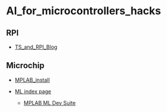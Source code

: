 # AI_for_microcontrollers_hacks

## RPI

- [TS_and_RPI_Blog](https://learn.adafruit.com/running-tensorflow-lite-on-the-raspberry-pi-4/initial-setup)

## Microchip

- [MPLAB_install](https://www.microchip.com/en-us/tools-resources/develop/mplab-x-ide#tabs)

- [ML index page](https://www.microchip.com/en-us/solutions/technologies/machine-learning)
  - [MPLAB ML Dev Suite](https://www.microchip.com/en-us/tools-resources/develop/mplab-machine-learning-development-suite)
